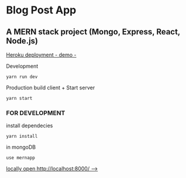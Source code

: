# Blog Post App

## A MERN stack project (Mongo, Express, React, Node.js)

[Heroku deployment - demo -](https://mern-bb-blog.herokuapp.com)

Development

```
yarn run dev
```

Production build client + Start server

```
yarn start
```

### FOR DEVELOPMENT

install dependecies

```
yarn install
```

in mongoDB

```
use mernapp
```

[locally open http://localhost:8000/ -->](http://localhost:8000)
